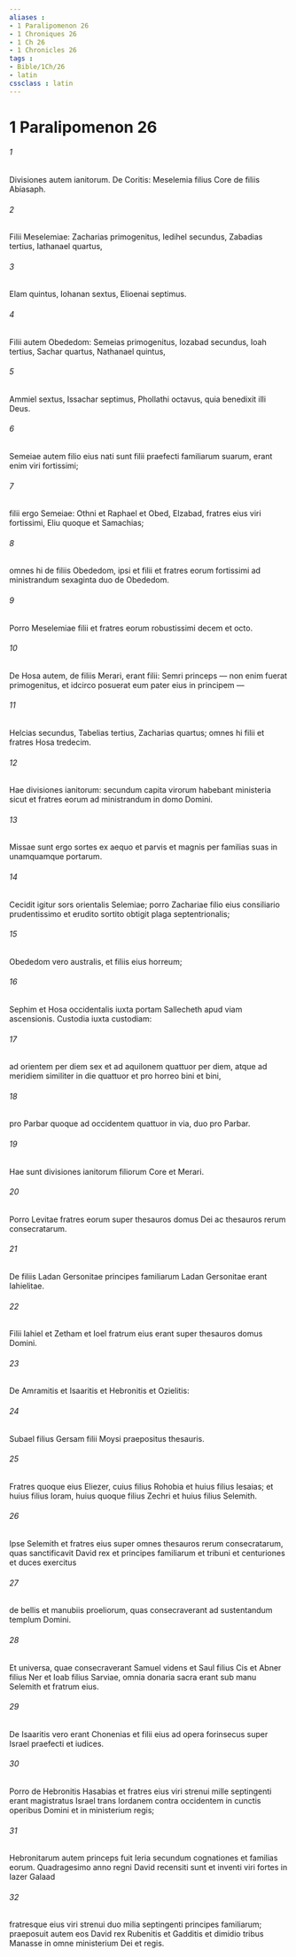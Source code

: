 ```yaml
---
aliases : 
- 1 Paralipomenon 26
- 1 Chroniques 26
- 1 Ch 26
- 1 Chronicles 26
tags : 
- Bible/1Ch/26
- latin
cssclass : latin
---
```


# 1 Paralipomenon 26

###### 1
Divisiones autem ianitorum. De Coritis: Meselemia filius Core de filiis Abiasaph. 
###### 2
Filii Meselemiae: Zacharias primogenitus, Iedihel secundus, Zabadias tertius, Iathanael quartus, 
###### 3
Elam quintus, Iohanan sextus, Elioenai septimus. 
###### 4
Filii autem Obededom: Semeias primogenitus, Iozabad secundus, Ioah tertius, Sachar quartus, Nathanael quintus, 
###### 5
Ammiel sextus, Issachar septimus, Phollathi octavus, quia benedixit illi Deus. 
###### 6
Semeiae autem filio eius nati sunt filii praefecti familiarum suarum, erant enim viri fortissimi; 
###### 7
filii ergo Semeiae: Othni et Raphael et Obed, Elzabad, fratres eius viri fortissimi, Eliu quoque et Samachias; 
###### 8
omnes hi de filiis Obededom, ipsi et filii et fratres eorum fortissimi ad ministrandum sexaginta duo de Obededom. 
###### 9
Porro Meselemiae filii et fratres eorum robustissimi decem et octo.
###### 10
De Hosa autem, de filiis Merari, erant filii: Semri princeps — non enim fuerat primogenitus, et idcirco posuerat eum pater eius in principem — 
###### 11
Helcias secundus, Tabelias tertius, Zacharias quartus; omnes hi filii et fratres Hosa tredecim.
###### 12
Hae divisiones ianitorum: secundum capita virorum habebant ministeria sicut et fratres eorum ad ministrandum in domo Domini. 
###### 13
Missae sunt ergo sortes ex aequo et parvis et magnis per familias suas in unamquamque portarum. 
###### 14
Cecidit igitur sors orientalis Selemiae; porro Zachariae filio eius consiliario prudentissimo et erudito sortito obtigit plaga septentrionalis; 
###### 15
Obededom vero australis, et filiis eius horreum; 
###### 16
Sephim et Hosa occidentalis iuxta portam Sallecheth apud viam ascensionis. Custodia iuxta custodiam: 
###### 17
ad orientem per diem sex et ad aquilonem quattuor per diem, atque ad meridiem similiter in die quattuor et pro horreo bini et bini, 
###### 18
pro Parbar quoque ad occidentem quattuor in via, duo pro Parbar. 
###### 19
Hae sunt divisiones ianitorum filiorum Core et Merari.
###### 20
Porro Levitae fratres eorum super thesauros domus Dei ac thesauros rerum consecratarum. 
###### 21
De filiis Ladan Gersonitae principes familiarum Ladan Gersonitae erant Iahielitae. 
###### 22
Filii Iahiel et Zetham et Ioel fratrum eius erant super thesauros domus Domini. 
###### 23
De Amramitis et Isaaritis et Hebronitis et Ozielitis: 
###### 24
Subael filius Gersam filii Moysi praepositus thesauris. 
###### 25
Fratres quoque eius Eliezer, cuius filius Rohobia et huius filius Iesaias; et huius filius Ioram, huius quoque filius Zechri et huius filius Selemith. 
###### 26
Ipse Selemith et fratres eius super omnes thesauros rerum consecratarum, quas sanctificavit David rex et principes familiarum et tribuni et centuriones et duces exercitus 
###### 27
de bellis et manubiis proeliorum, quas consecraverant ad sustentandum templum Domini. 
###### 28
Et universa, quae consecraverant Samuel videns et Saul filius Cis et Abner filius Ner et Ioab filius Sarviae, omnia donaria sacra erant sub manu Selemith et fratrum eius.
###### 29
De Isaaritis vero erant Chonenias et filii eius ad opera forinsecus super Israel praefecti et iudices. 
###### 30
Porro de Hebronitis Hasabias et fratres eius viri strenui mille septingenti erant magistratus Israel trans Iordanem contra occidentem in cunctis operibus Domini et in ministerium regis; 
###### 31
Hebronitarum autem princeps fuit Ieria secundum cognationes et familias eorum. Quadragesimo anno regni David recensiti sunt et inventi viri fortes in Iazer Galaad 
###### 32
fratresque eius viri strenui duo milia septingenti principes familiarum; praeposuit autem eos David rex Rubenitis et Gadditis et dimidio tribus Manasse in omne ministerium Dei et regis.
